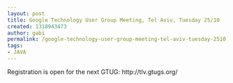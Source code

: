 ```yaml
---
layout: post
title: Google Technology User Group Meeting, Tel Aviv, Tuesday 25/10
created: 1318943473
author: gabi
permalink: /google-technology-user-group-meeting-tel-aviv-tuesday-2510
tags:
- JAVA
---
```

<p>Registration is open for the next GTUG: http://tlv.gtugs.org/</p>
